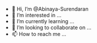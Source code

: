 - 👋 Hi, I’m @Abinaya-Surendaran
- 👀 I’m interested in ...
- 🌱 I’m currently learning ...
- 💞️ I’m looking to collaborate on ...
- 📫 How to reach me ...

<!---
Abinaya-Surendaran/Abinaya-Surendaran is a ✨ special ✨ repository because its `README.md` (this file) appears on your GitHub profile.
You can click the Preview link to take a look at your changes.
--->
